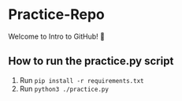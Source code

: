 # Practice-Repo

Welcome to Intro to GitHub! :frog:

## How to run the practice.py script
1. Run  `pip install -r requirements.txt`
2. Run `python3 ./practice.py`